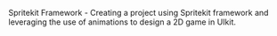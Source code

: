 Spritekit Framework - Creating a project using Spritekit framework and leveraging the use of animations to design a 2D game in UIkit. 
